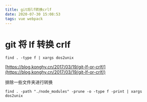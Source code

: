 ```yaml
---
title: git将lf转换crlf
date: 2020-07-30 15:08:53
tags: vue webpack
---
```


# git 将 lf 转换 crlf

`find . -type f | xargs dos2unix`

[https://blog.konghy.cn/2017/03/19/git-lf-or-crlf/](https://blog.konghy.cn/2017/03/19/git-lf-or-crlf/)

排除一些文件夹进行转换

`find . -path "./node_modules" -prune -o -type f -print | xargs dos2unix`
